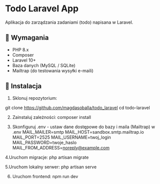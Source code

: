 # Todo Laravel App

Aplikacja do zarządzania zadaniami (todo) napisana w Laravel.

## 🔧 Wymagania

- PHP 8.x
- Composer
- Laravel 10+
- Baza danych (MySQL / SQLite)
- Mailtrap (do testowania wysyłki e-maili)

## 🚀 Instalacja

1. Sklonuj repozytorium:


git clone https://github.com/magdasoballa/todo_laravel
cd todo-laravel

2. Zainstaluj zależności:
composer install

3. Skonfiguruj .env - ustaw dane dostępowe do bazy i maila (Mailtrap) w .env
MAIL_MAILER=smtp
MAIL_HOST=sandbox.smtp.mailtrap.io
MAIL_PORT=2525
MAIL_USERNAME=twoj_login
MAIL_PASSWORD=twoje_haslo
MAIL_FROM_ADDRESS=noreply@example.com

4.Uruchom migracje:
php artisan migrate

5.Uruchom lokalny serwer:
php artisan serve

6. Uruchom frontend:
npm run dev

